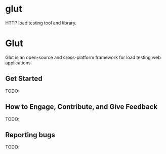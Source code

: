 # glut
HTTP load testing tool and library.

Glut
============

Glut is an open-source and cross-platform framework for load testing web applications.

## Get Started

TODO:

## How to Engage, Contribute, and Give Feedback

TODO:

## Reporting bugs

TODO:
